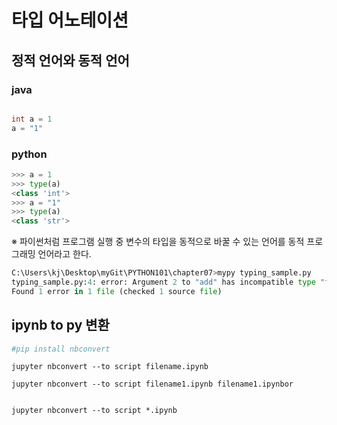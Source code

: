 # 타입 어노테이션


## 정적 언어와 동적 언어

### java

``` java

int a = 1
a = "1"

```

### python 

``` python 
>>> a = 1
>>> type(a)
<class 'int'>
>>> a = "1"
>>> type(a)
<class 'str'>
```

※ 파이썬처럼 프로그램 실행 중 변수의 타입을 동적으로 바꿀 수 있는 언어를 동적 프로그래밍 언어라고 한다.









``` python
C:\Users\kj\Desktop\myGit\PYTHON101\chapter07>mypy typing_sample.py
typing_sample.py:4: error: Argument 2 to "add" has incompatible type "float"; expected "int"  [arg-type]
Found 1 error in 1 file (checked 1 source file)
```



## ipynb to py 변환 
``` python
#pip install nbconvert
```

```
jupyter nbconvert --to script filename.ipynb

```

```
jupyter nbconvert --to script filename1.ipynb filename1.ipynbor


jupyter nbconvert --to script *.ipynb

```